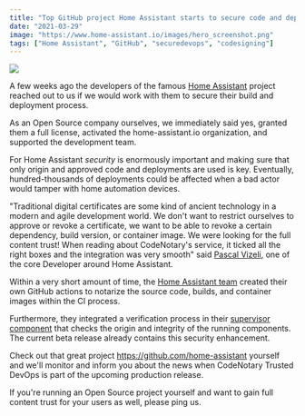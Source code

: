 ```yaml
---
title: "Top GitHub project Home Assistant starts to secure code and deployments with CodeNotary"
date: "2021-03-29"
image: "https://www.home-assistant.io/images/hero_screenshot.png"
tags: ["Home Assistant", "GitHub", "securedevops", "codesigning"]
---
```


<img src="https://www.home-assistant.io/images/hero_screenshot.png">

A few weeks ago the developers of the famous [Home Assistant](https://www.home-assistant.io/) project reached out to us if we would work with them to secure their build and deployment process.

As an Open Source company ourselves, we immediately said yes, granted them a full license, activated the home-assistant.io organization, and supported the development team.

For Home Assistant *security* is enormously important and making sure that only origin and approved code and deployments are used is key. Eventually, hundred-thousands of deployments could be affected when a bad actor would tamper with home automation devices.

"Traditional digital certificates are some kind of ancient technology in a modern and agile development world. We don't want to restrict ourselves to approve or revoke a certificate, we want to be able to revoke a certain dependency, build version, or container image. We were looking for the full content trust! When reading about CodeNotary's service, it ticked all the right boxes and the integration was very smooth" said [Pascal Vizeli](https://twitter.com/pvizeli), one of the core Developer around Home Assistant.

Within a very short amount of time, the [Home Assistant team](https://twitter.com/hass_devs) created their own GitHub actions to notarize the source code, builds, and container images within the CI process.

Furthermore, they integrated a verification process in their [supervisor component](https://github.com/home-assistant/supervisor/pull/2735) that checks the origin and integrity of the running components.
The current beta release already contains this security enhancement.

Check out that great project https://github.com/home-assistant yourself and we'll monitor and inform you about the news when CodeNotary Trusted DevOps is part of the upcoming production release.

If you're running an Open Source project yourself and want to gain full content trust for your users as well, please ping us.
